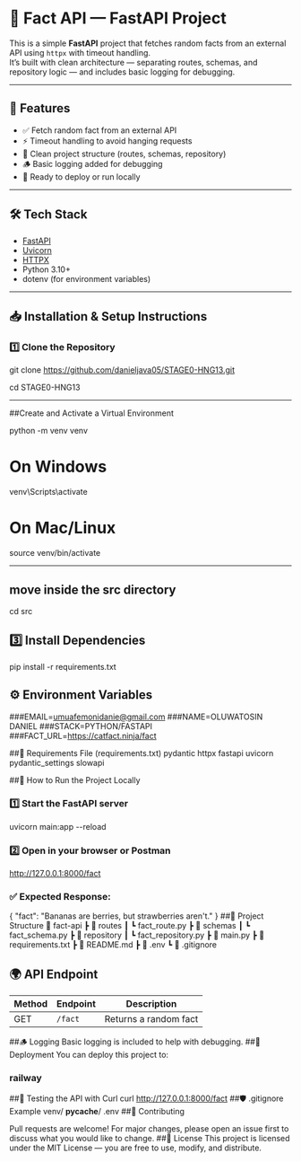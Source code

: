 # 🧠 Fact API — FastAPI Project

This is a simple **FastAPI** project that fetches random facts from an external API using `httpx` with timeout handling.  
It’s built with clean architecture — separating routes, schemas, and repository logic — and includes basic logging for debugging.

---

## 🚀 Features

- ✅ Fetch random fact from an external API  
- ⚡ Timeout handling to avoid hanging requests  
- 🧭 Clean project structure (routes, schemas, repository)  
- 🪵 Basic logging added for debugging  
- 🧰 Ready to deploy or run locally

---

## 🛠️ Tech Stack

- [FastAPI](https://fastapi.tiangolo.com/)  
- [Uvicorn](https://www.uvicorn.org/)  
- [HTTPX](https://www.python-httpx.org/)  
- Python 3.10+  
- dotenv (for environment variables)

---

## 📥 Installation & Setup Instructions

### 1️⃣ Clone the Repository

git clone https://github.com/danieljava05/STAGE0-HNG13.git

cd STAGE0-HNG13

---

##Create and Activate a Virtual Environment

python -m venv venv

# On Windows
venv\Scripts\activate

# On Mac/Linux
source venv/bin/activate

---
## move inside the src directory
cd src
## 3️⃣ Install Dependencies
pip install -r requirements.txt

## ⚙️ Environment Variables
###EMAIL=umuafemonidanie@gmail.com
###NAME=OLUWATOSIN DANIEL
###STACK=PYTHON/FASTAPI
###FACT_URL=https://catfact.ninja/fact

##🧾 Requirements File (requirements.txt)
pydantic
httpx
fastapi 
uvicorn
pydantic_settings
slowapi

##🧪 How to Run the Project Locally
### 1️⃣ Start the FastAPI server
uvicorn main:app --reload
### 2️⃣ Open in your browser or Postman
http://127.0.0.1:8000/fact
### ✅ Expected Response:
{
  "fact": "Bananas are berries, but strawberries aren't."
}
##🧭 Project Structure
📂 fact-api
 ┣ 📂 routes
 ┃ ┗ fact_route.py
 ┣ 📂 schemas
 ┃ ┗ fact_schema.py
 ┣ 📂 repository
 ┃ ┗ fact_repository.py
 ┣ 📜 main.py
 ┣ 📜 requirements.txt
 ┣ 📜 README.md
 ┣ 📜 .env 
 ┗ 📜 .gitignore
## 🌍 API Endpoint
| Method | Endpoint | Description           |
| ------ | -------- | --------------------- |
| GET    | `/fact`  | Returns a random fact |
##🪵 Logging
Basic logging is included to help with debugging.
##🧱 Deployment
You can deploy this project to:
### railway
##🧪 Testing the API with Curl
curl http://127.0.0.1:8000/fact
##🛡️ .gitignore Example
venv/
__pycache__/
.env
##🤝 Contributing

Pull requests are welcome!
For major changes, please open an issue first to discuss what you would like to change.
##🪪 License
This project is licensed under the MIT License — you are free to use, modify, and distribute.


